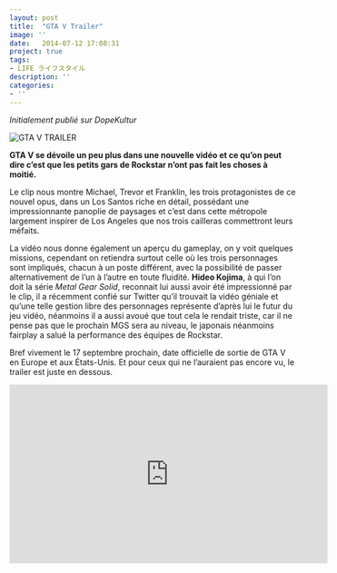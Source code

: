 ```yaml
---
layout: post
title:  "GTA V Trailer"
image: ''
date:   2014-07-12 17:08:31
project: true
tags:
- LIFE ライフスタイル
description: ''
categories:
- ''
---
```



_Initialement publié sur DopeKultur_  

![GTA V TRAILER](https://i.ibb.co/fnMCgPq/grand-theft-auto-v-screenshot-02-ps4-us-27oct14.jpg)

**GTA V se dévoile un peu plus dans une nouvelle vidéo et ce qu’on peut dire c’est que les petits gars de Rockstar n’ont pas fait les choses à moitié.**

Le clip nous montre Michael, Trevor et Franklin, les trois protagonistes de ce nouvel opus, dans un Los Santos riche en détail, possédant une impressionnante panoplie de paysages et c’est dans cette métropole largement inspirer de Los Angeles que nos trois cailleras commettront leurs méfaits.

La vidéo nous donne également un aperçu du gameplay, on y voit quelques missions, cependant on retiendra surtout celle où les trois personnages sont impliqués, chacun à un poste différent, avec la possibilité de passer alternativement de l’un à l’autre en toute fluidité.
**Hideo Kojima**, à qui l’on doit la série _Metal Gear Solid_, reconnait lui aussi avoir été impressionné par le clip, il a récemment confié sur Twitter qu’il trouvait la vidéo géniale et qu’une telle gestion libre des personnages représente d’après lui le futur du jeu vidéo, néanmoins il a aussi avoué que tout cela le rendait triste, car il ne pense pas que le prochain MGS sera au niveau, le japonais néanmoins fairplay a salué la performance des équipes de Rockstar.

Bref vivement le 17 septembre prochain, date officielle de sortie de GTA V en Europe et aux États-Unis. Et pour ceux qui ne l’auraient pas encore vu, le trailer est juste en dessous.

<div align="center">
<iframe width="560" height="315" src="https://www.youtube.com/embed/N-xHcvug3WI" frameborder="0" allow="accelerometer; autoplay; encrypted-media; gyroscope; picture-in-picture" allowfullscreen></iframe>
</div>
